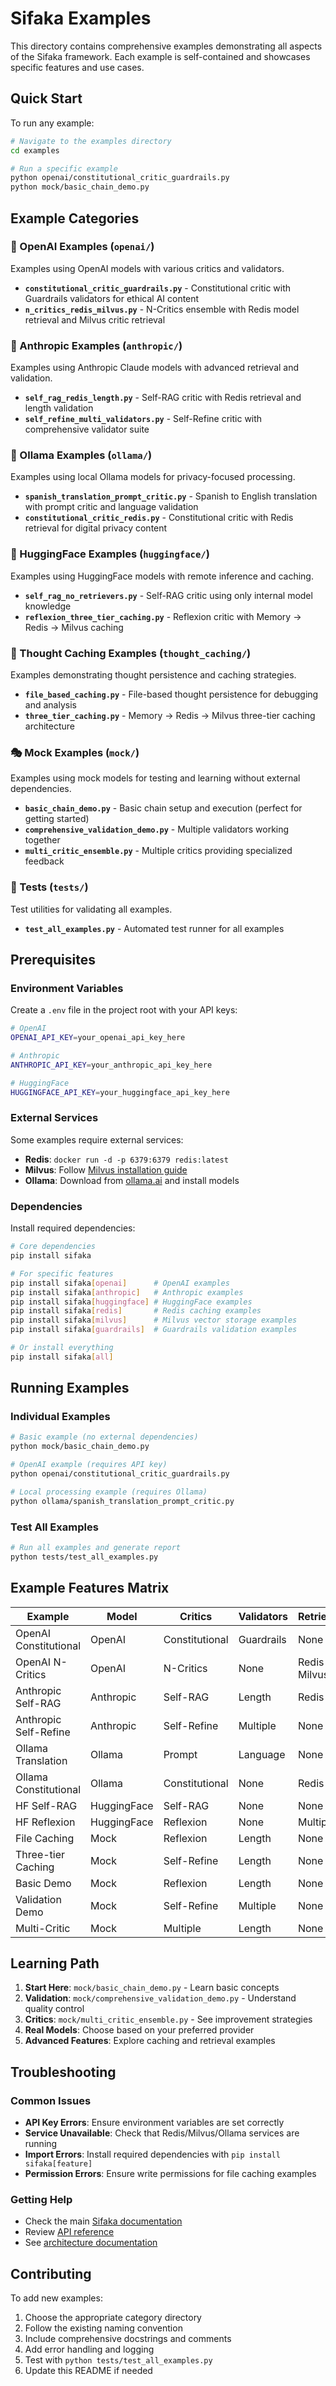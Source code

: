 # Sifaka Examples

This directory contains comprehensive examples demonstrating all aspects of the Sifaka framework. Each example is self-contained and showcases specific features and use cases.

## Quick Start

To run any example:

```bash
# Navigate to the examples directory
cd examples

# Run a specific example
python openai/constitutional_critic_guardrails.py
python mock/basic_chain_demo.py
```

## Example Categories

### 🤖 OpenAI Examples (`openai/`)

Examples using OpenAI models with various critics and validators.

- **`constitutional_critic_guardrails.py`** - Constitutional critic with Guardrails validators for ethical AI content
- **`n_critics_redis_milvus.py`** - N-Critics ensemble with Redis model retrieval and Milvus critic retrieval

### 🧠 Anthropic Examples (`anthropic/`)

Examples using Anthropic Claude models with advanced retrieval and validation.

- **`self_rag_redis_length.py`** - Self-RAG critic with Redis retrieval and length validation
- **`self_refine_multi_validators.py`** - Self-Refine critic with comprehensive validator suite

### 🦙 Ollama Examples (`ollama/`)

Examples using local Ollama models for privacy-focused processing.

- **`spanish_translation_prompt_critic.py`** - Spanish to English translation with prompt critic and language validation
- **`constitutional_critic_redis.py`** - Constitutional critic with Redis retrieval for digital privacy content

### 🤗 HuggingFace Examples (`huggingface/`)

Examples using HuggingFace models with remote inference and caching.

- **`self_rag_no_retrievers.py`** - Self-RAG critic using only internal model knowledge
- **`reflexion_three_tier_caching.py`** - Reflexion critic with Memory → Redis → Milvus caching

### 💾 Thought Caching Examples (`thought_caching/`)

Examples demonstrating thought persistence and caching strategies.

- **`file_based_caching.py`** - File-based thought persistence for debugging and analysis
- **`three_tier_caching.py`** - Memory → Redis → Milvus three-tier caching architecture

### 🎭 Mock Examples (`mock/`)

Examples using mock models for testing and learning without external dependencies.

- **`basic_chain_demo.py`** - Basic chain setup and execution (perfect for getting started)
- **`comprehensive_validation_demo.py`** - Multiple validators working together
- **`multi_critic_ensemble.py`** - Multiple critics providing specialized feedback

### 🧪 Tests (`tests/`)

Test utilities for validating all examples.

- **`test_all_examples.py`** - Automated test runner for all examples

## Prerequisites

### Environment Variables

Create a `.env` file in the project root with your API keys:

```bash
# OpenAI
OPENAI_API_KEY=your_openai_api_key_here

# Anthropic
ANTHROPIC_API_KEY=your_anthropic_api_key_here

# HuggingFace
HUGGINGFACE_API_KEY=your_huggingface_api_key_here
```

### External Services

Some examples require external services:

- **Redis**: `docker run -d -p 6379:6379 redis:latest`
- **Milvus**: Follow [Milvus installation guide](https://milvus.io/docs/install_standalone-docker.md)
- **Ollama**: Download from [ollama.ai](https://ollama.ai) and install models

### Dependencies

Install required dependencies:

```bash
# Core dependencies
pip install sifaka

# For specific features
pip install sifaka[openai]      # OpenAI examples
pip install sifaka[anthropic]   # Anthropic examples
pip install sifaka[huggingface] # HuggingFace examples
pip install sifaka[redis]       # Redis caching examples
pip install sifaka[milvus]      # Milvus vector storage examples
pip install sifaka[guardrails]  # Guardrails validation examples

# Or install everything
pip install sifaka[all]
```

## Running Examples

### Individual Examples

```bash
# Basic example (no external dependencies)
python mock/basic_chain_demo.py

# OpenAI example (requires API key)
python openai/constitutional_critic_guardrails.py

# Local processing example (requires Ollama)
python ollama/spanish_translation_prompt_critic.py
```

### Test All Examples

```bash
# Run all examples and generate report
python tests/test_all_examples.py
```

## Example Features Matrix

| Example | Model | Critics | Validators | Retrievers | Caching |
|---------|-------|---------|------------|------------|---------|
| OpenAI Constitutional | OpenAI | Constitutional | Guardrails | None | None |
| OpenAI N-Critics | OpenAI | N-Critics | None | Redis + Milvus | None |
| Anthropic Self-RAG | Anthropic | Self-RAG | Length | Redis | None |
| Anthropic Self-Refine | Anthropic | Self-Refine | Multiple | None | None |
| Ollama Translation | Ollama | Prompt | Language | None | None |
| Ollama Constitutional | Ollama | Constitutional | None | Redis | None |
| HF Self-RAG | HuggingFace | Self-RAG | None | None | None |
| HF Reflexion | HuggingFace | Reflexion | None | Multiple | Three-tier |
| File Caching | Mock | Reflexion | Length | None | File |
| Three-tier Caching | Mock | Self-Refine | Length | None | Memory+Redis+Milvus |
| Basic Demo | Mock | Reflexion | Length | None | None |
| Validation Demo | Mock | Self-Refine | Multiple | None | None |
| Multi-Critic | Mock | Multiple | Length | None | None |

## Learning Path

1. **Start Here**: `mock/basic_chain_demo.py` - Learn basic concepts
2. **Validation**: `mock/comprehensive_validation_demo.py` - Understand quality control
3. **Critics**: `mock/multi_critic_ensemble.py` - See improvement strategies
4. **Real Models**: Choose based on your preferred provider
5. **Advanced Features**: Explore caching and retrieval examples

## Troubleshooting

### Common Issues

- **API Key Errors**: Ensure environment variables are set correctly
- **Service Unavailable**: Check that Redis/Milvus/Ollama services are running
- **Import Errors**: Install required dependencies with `pip install sifaka[feature]`
- **Permission Errors**: Ensure write permissions for file caching examples

### Getting Help

- Check the main [Sifaka documentation](../README.md)
- Review [API reference](../docs/api/api-reference.md)
- See [architecture documentation](../docs/architecture.md)

## Contributing

To add new examples:

1. Choose the appropriate category directory
2. Follow the existing naming convention
3. Include comprehensive docstrings and comments
4. Add error handling and logging
5. Test with `python tests/test_all_examples.py`
6. Update this README if needed
